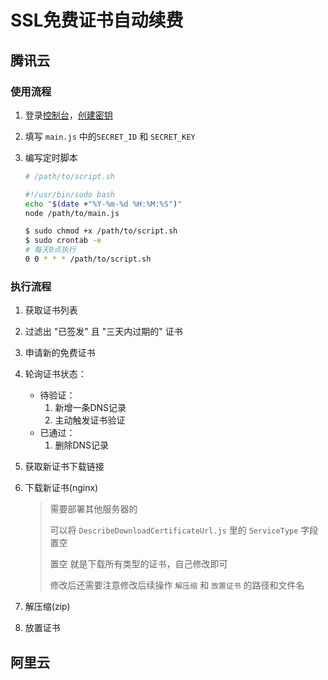 # SSL免费证书自动续费

## 腾讯云

### 使用流程

1. 登录[控制台](https://console.cloud.tencent.com/)，[创建密钥](https://console.cloud.tencent.com/cam/capi)
2. 填写 `main.js` 中的`SECRET_ID` 和 `SECRET_KEY`
3. 编写定时脚本

    ```bash
    # /path/to/script.sh

    #!/usr/bin/sudo bash
    echo "$(date +"%Y-%m-%d %H:%M:%S")"
    node /path/to/main.js
    ```

    ```bash
    $ sudo chmod +x /path/to/script.sh
    $ sudo crontab -e
    # 每天0点执行
    0 0 * * * /path/to/script.sh
    ```

### 执行流程

1. 获取证书列表
2. 过滤出 "已签发" 且 "三天内过期的" 证书
3. 申请新的免费证书
4. 轮询证书状态：
    - 待验证：
        1. 新增一条DNS记录
        2. 主动触发证书验证
    - 已通过：
        1. 删除DNS记录
5. 获取新证书下载链接
6. 下载新证书(nginx)

    > 需要部署其他服务器的
    >
    > 可以将 `DescribeDownloadCertificateUrl.js` 里的 `ServiceType` 字段置空
    >
    > 置空 就是下载所有类型的证书，自己修改即可
    >
    > 修改后还需要注意修改后续操作 `解压缩` 和 `放置证书` 的路径和文件名

7. 解压缩(zip)
8. 放置证书

## 阿里云